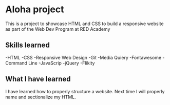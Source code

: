 # Aloha project

This is a project to showcase HTML and CSS to build a responsive website as part of the Web Dev Program at RED Academy

## Skills learned

-HTML
-CSS
-Responsive Web Design
-Git
-Media Quiery
-Fontawesome
-Command Line
-JavaScrip
-jQuery
-Flikity

## What I have learned

I have learned how to properly structure a website. Next time I will properly name and sectionalize my HTML.
